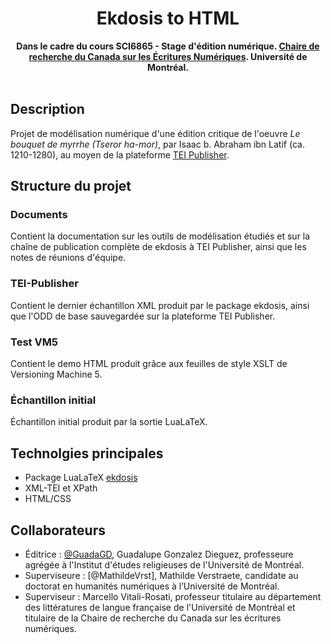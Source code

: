 <div align="center">
  <h1>Ekdosis to HTML</h1>
  <strong>Dans le cadre du cours SCI6865 - Stage d'édition numérique. <a href="https://ecrituresnumeriques.ca/fr/" target="_blank">Chaire de recherche du Canada sur les Écritures Numériques</a>. Université de Montréal.</strong>
</div>
<br>

## Description

Projet de modélisation numérique d'une édition critique de l'oeuvre *Le bouquet de myrrhe (Tseror ha-mor)*, par Isaac b. Abraham ibn Latif (ca. 1210-1280), au moyen de la plateforme [TEI Publisher](https://teipublisher.com/index.html). 

## Structure du projet 

### Documents

Contient la documentation sur les outils de modélisation étudiés et sur la chaîne de publication complète de ekdosis à TEI Publisher, ainsi que les notes de réunions d'équipe.

### TEI-Publisher

Contient le dernier échantillon XML produit par le package ekdosis, ainsi que l'ODD de base sauvegardée sur la plateforme TEI Publisher. 

### Test VM5

Contient le demo HTML produit grâce aux feuilles de style XSLT de Versioning Machine 5.

### Échantillon initial

Échantillon initial produit par la sortie LuaLaTeX.

## Technolgies principales

- Package LuaLaTeX [ekdosis](http://www.ekdosis.org)
- XML-TEI et XPath
- HTML/CSS

## Collaborateurs

- Éditrice : [@GuadaGD](https://github.com/guadagd), Guadalupe Gonzalez Dieguez, professeure agrégée à l'Institut d'études religieuses de l'Université de Montréal. 
- Superviseure : [@MathildeVrst], Mathilde Verstraete, candidate au doctorat en humanités numériques à l’Université de Montréal.
- Superviseur : Marcello Vitali-Rosati, professeur titulaire au département des littératures de langue française de l'Université de Montréal et titulaire de la Chaire de recherche du Canada sur les écritures numériques.